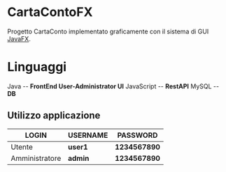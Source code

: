 # CartaContoFX
Progetto CartaConto implementato graficamente con il sistema di GUI [JavaFX](https://openjfx.io/).

# Linguaggi
Java -- **FrontEnd User-Administrator UI**
JavaScript -- **RestAPI**
MySQL -- **DB**

## Utilizzo applicazione

|         LOGIN       |USERNAME                          |PASSWORD                         |
|----------------|-------------------------------|-----------------------------|
|Utente|		**user1**            |**1234567890**            |
|Amministratore          |**admin**            |**1234567890**            |